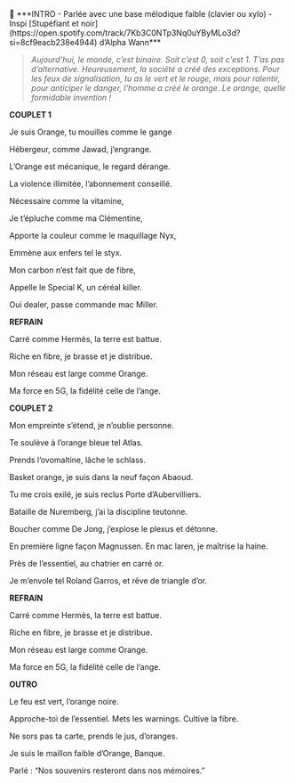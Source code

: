 
<aside>
🔑 ***INTRO - Parlée avec une base mélodique faible (clavier ou xylo) - Inspi [Stupéfiant et noir](https://open.spotify.com/track/7Kb3C0NTp3Nq0uYByMLo3d?si=8cf9eacb238e4944) d’Alpha Wann***
</aside>

> *Aujourd'hui, le monde, c’est binaire. Soit c’est 0, soit c'est 1. T’as pas d’alternative. Heureusement, la société a créé des exceptions. Pour les feux de signalisation, tu as le vert et le rouge, mais pour ralentir, pour anticiper le danger, l’homme a créé le orange. Le orange, quelle formidable invention !*
> 

**COUPLET 1**

Je suis Orange, tu mouilles comme le gange

Hébergeur, comme Jawad, j’engrange.

L’Orange est mécanique, le regard dérange.

La violence illimitée, l’abonnement conseillé.

Nécessaire comme la vitamine,

Je t’épluche comme ma Clémentine,

Apporte la couleur comme le maquillage Nyx,

Emmène aux enfers tel le styx.

Mon carbon n’est fait que de fibre,

Appelle le Special K, un céréal killer.

Oui dealer, passe commande mac Miller. 

**REFRAIN**

Carré comme Hermès, la terre est battue.

Riche en fibre, je brasse et je distribue.

Mon réseau est large comme Orange.

Ma force en 5G, la fidélité celle de l’ange.

**COUPLET 2**

Mon empreinte s’étend, je n’oublie personne. 

Te soulève à l’orange bleue tel Atlas.

Prends l’ovomaltine, lâche le schlass.

Basket orange, je suis dans la neuf façon Abaoud.

Tu me crois exilé, je suis reclus Porte d’Aubervilliers.

Bataille de Nuremberg, j’ai la discipline teutonne.

Boucher comme De Jong, j’explose le plexus et détonne.

En première ligne façon Magnussen. En mac laren, je maîtrise la haine.

Près de l’essentiel, au chatrier en carré or. 

Je m’envole tel Roland Garros, et rêve de triangle d’or.

**REFRAIN**

Carré comme Hermès, la terre est battue.

Riche en fibre, je brasse et je distribue.

Mon réseau est large comme Orange.

Ma force en 5G, la fidélité celle de l’ange.

**OUTRO**

Le feu est vert, l’orange noire. 

Approche-toi de l’essentiel. Mets les warnings. Cultive la fibre. 

Ne sors pas ta carte, prends le jus, d’oranges.

Je suis le maillon faible d’Orange, Banque.

Parlé : “Nos souvenirs resteront dans nos mémoires.”